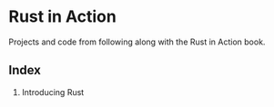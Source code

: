 # Rust in Action

Projects and code from following along with the Rust in Action book.

## Index

1. Introducing Rust